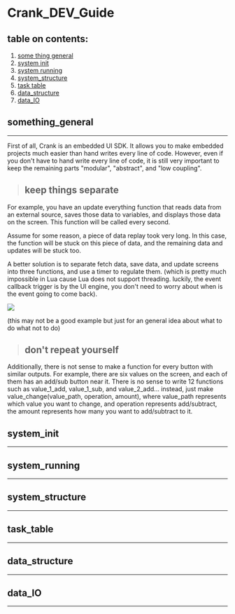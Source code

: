 # Crank_DEV_Guide

## table on contents:
1. [some thing general](#something_general)
2. [system init](#system_init)
3. [system running](#system_running)
4. [system_structure](#system_structure)
5. [task table](#task_table)
6. [data_structure](#data_structure)
7. [data_IO](#data_IO)


## something_general

----

First of all, Crank is an embedded UI SDK. It allows you to make embedded projects much easier than hand writes every line of code. However, even if you don't have to hand write every line of code, it is still very important to keep the remaining parts "modular", "abstract", and "low coupling".

> ## keep things separate

For example, you have an update everything function that reads data from an external source, saves those data to variables, and displays those data on the screen. This function will be called every second.

Assume for some reason, a piece of data replay took very long. In this case, the function will be stuck on this piece of data, and the remaining data and updates will be stuck too.

A better solution is to separate fetch data, save data, and update screens into three functions, and use a timer to regulate them. (which is pretty much impossible in Lua cause Lua does not support threading. luckily, the event callback trigger is by the UI engine, you don't need to worry about when is the event going to come back).

<img src="https://github.com/DAF201/Crank_DEV_Guide/blob/main/src/module.png">

(this may not be a good example but just for an general idea about what to do what not to do)

> ## don't repeat yourself

Additionally, there is not sense to make a function for every button with similar outputs. For example, there are six values on the screen, and each of them has an add/sub button near it. There is no sense to write 12 functions such as value_1_add, value_1_sub, and value_2_add... instead, just make value_change(value_path, operation, amount), where value_path represents which value you want to change, and operation represents add/subtract, the amount represents how many you want to add/subtract to it.

## system_init

----

## system_running

----


## system_structure

----

## task_table

----

## data_structure

----

## data_IO

----
